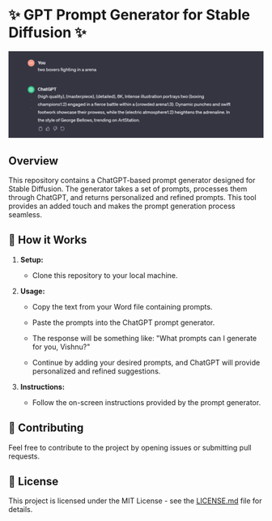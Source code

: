 # ✨ GPT Prompt Generator for Stable Diffusion ✨

![Prompt Generator](media/Prompt_Example.png)

## Overview

This repository contains a ChatGPT-based prompt generator designed for Stable Diffusion. The generator takes a set of prompts, processes them through ChatGPT, and returns personalized and refined prompts. This tool provides an added touch and makes the prompt generation process seamless.

## 🚀 How it Works

1. **Setup:**
   - Clone this repository to your local machine.

2. **Usage:**
   - Copy the text from your Word file containing prompts.

   - Paste the prompts into the ChatGPT prompt generator.

   - The response will be something like: "What prompts can I generate for you, Vishnu?"

   - Continue by adding your desired prompts, and ChatGPT will provide personalized and refined suggestions.

3. **Instructions:**
   - Follow the on-screen instructions provided by the prompt generator.

## 🤝 Contributing

Feel free to contribute to the project by opening issues or submitting pull requests.

## 📄 License

This project is licensed under the MIT License - see the [LICENSE.md](LICENSE.md) file for details.
